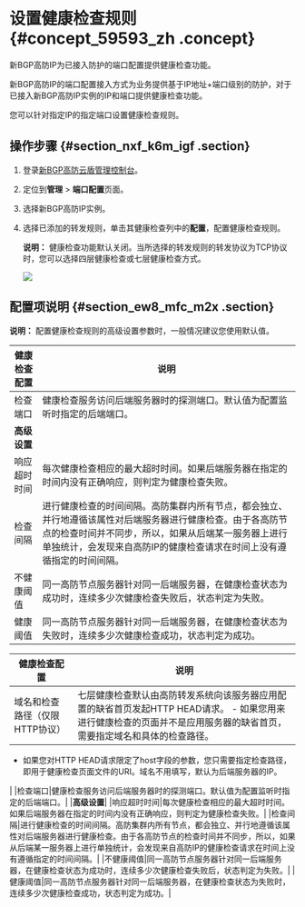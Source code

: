 # 设置健康检查规则 {#concept_59593_zh .concept}

新BGP高防IP为已接入防护的端口配置提供健康检查功能。

新BGP高防IP的端口配置接入方式为业务提供基于IP地址+端口级别的防护，对于已接入新BGP高防IP实例的IP和端口提供健康检查功能。

您可以针对指定IP的指定端口设置健康检查规则。

## 操作步骤 {#section_nxf_k6m_igf .section}

1.  登录[新BGP高防云盾管理控制台](https://yundunnext.console.aliyun.com/?p=ddoscoo#/report)。
2.  定位到**管理** \> **端口配置**页面。
3.  选择新BGP高防IP实例。
4.  选择已添加的转发规则，单击其健康检查列中的**配置**，配置健康检查规则。

    **说明：** 健康检查功能默认关闭。当所选择的转发规则的转发协议为TCP协议时，您可以选择四层健康检查或七层健康检查方式。

    ![](http://static-aliyun-doc.oss-cn-hangzhou.aliyuncs.com/assets/img/586603/156091113249648_zh-CN.png)


## 配置项说明 {#section_ew8_mfc_m2x .section}

**说明：** 配置健康检查规则的高级设置参数时，一般情况建议您使用默认值。

|健康检查配置|说明|
|------|--|
|检查端口|健康检查服务访问后端服务器时的探测端口。默认值为配置监听时指定的后端端口。|
|**高级设置**|
|响应超时时间|每次健康检查相应的最大超时时间。如果后端服务器在指定的时间内没有正确响应，则判定为健康检查失败。|
|检查间隔|进行健康检查的时间间隔。高防集群内所有节点，都会独立、并行地遵循该属性对后端服务器进行健康检查。由于各高防节点的检查时间并不同步，所以，如果从后端某一服务器上进行单独统计，会发现来自高防IP的健康检查请求在时间上没有遵循指定的时间间隔。|
|不健康阈值|同一高防节点服务器针对同一后端服务器，在健康检查状态为成功时，连续多少次健康检查失败后，状态判定为失败。|
|健康阈值|同一高防节点服务器针对同一后端服务器，在健康检查状态为失败时，连续多少次健康检查成功，状态判定为成功。|

|健康检查配置|说明|
|------|--|
|域名和检查路径（仅限HTTP协议）|七层健康检查默认由高防转发系统向该服务器应用配置的缺省首页发起HTTP HEAD请求。 -   如果您用来进行健康检查的页面并不是应用服务器的缺省首页，需要指定域名和具体的检查路径。
-   如果您对HTTP HEAD请求限定了host字段的参数，您只需要指定检查路径，即用于健康检查页面文件的URI。域名不用填写，默认为后端服务器的IP。

 |
|检查端口|健康检查服务访问后端服务器时的探测端口。默认值为配置监听时指定的后端端口。|
|**高级设置**|
|响应超时时间|每次健康检查相应的最大超时时间。如果后端服务器在指定的时间内没有正确响应，则判定为健康检查失败。|
|检查间隔|进行健康检查的时间间隔。高防集群内所有节点，都会独立、并行地遵循该属性对后端服务器进行健康检查。由于各高防节点的检查时间并不同步，所以，如果从后端某一服务器上进行单独统计，会发现来自高防IP的健康检查请求在时间上没有遵循指定的时间间隔。|
|不健康阈值|同一高防节点服务器针对同一后端服务器，在健康检查状态为成功时，连续多少次健康检查失败后，状态判定为失败。|
|健康阈值|同一高防节点服务器针对同一后端服务器，在健康检查状态为失败时，连续多少次健康检查成功，状态判定为成功。|

